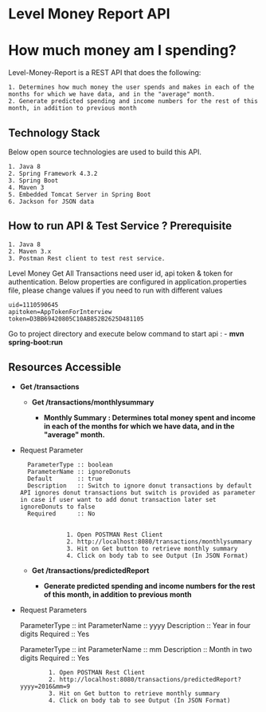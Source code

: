 Level Money Report API
========
# How much money am I spending?

Level-Money-Report is a REST API that does the following:

	
	1. Determines how much money the user spends and makes in each of the months for which we have data, and in the "average" month.
	2. Generate predicted spending and income numbers for the rest of this month, in addition to previous month


Technology Stack 
---------
Below open source technologies are used to build this API.

	1. Java 8
	2. Spring Framework 4.3.2
	3. Spring Boot
	4. Maven 3
	5. Embedded Tomcat Server in Spring Boot
	6. Jackson for JSON data 


How to run API & Test Service ?  Prerequisite
-----------

	1. Java 8
	2. Maven 3.x
	3. Postman Rest client to test rest service.



Level Money Get All Transactions need user id, api token & token for authentication. Below properties are configured in application.properties file, please change values if you need to run with different values

	uid=1110590645
	apitoken=AppTokenForInterview
	token=D3BB69420805C10AB852B2625D481105

Go to project directory and execute below command to start api : - **mvn spring-boot:run**


Resources Accessible
---------------


- **Get /transactions**   

	- **Get /transactions/monthlysummary**  

		- **Monthly Summary : Determines total money spent and income in each of the months for which we have data, and in the "average" month.**

- Request Parameter

 		ParameterType :: boolean
 		ParameterName :: ignoreDonuts
 		Default       :: true
 		Description   :: Switch to ignore donut transactions by default API ignores donut transactions but switch is provided as parameter in case if user want to add donut transaction later set ignoreDonuts to false
 		Required      :: No


                   1. Open POSTMAN Rest Client
                   2. http://localhost:8080/transactions/monthlysummary
                   3. Hit on Get button to retrieve monthly summary
                   4. Click on body tab to see Output (In JSON Format) 


    - **Get /transactions/predictedReport**  
			  
		- **Generate predicted spending and income numbers for the rest of this month, in addition to previous month**

- Request Parameters

   ParameterType :: int
   ParameterName :: yyyy
   Description   :: Year in four digits
   Required      :: Yes
   
   ParameterType :: int
   ParameterName :: mm
   Description   :: Month in two digits
   Required      :: Yes
	 

			  
			  1. Open POSTMAN Rest Client
			  2. http://localhost:8080/transactions/predictedReport?yyyy=2016&mm=9 
			  3. Hit on Get button to retrieve monthly summary
			  4. Click on body tab to see Output (In JSON Format)
   
  				   
